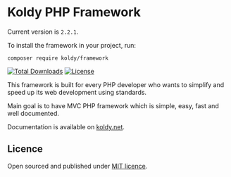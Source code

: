 # Koldy PHP Framework

Current version is `2.2.1`.

To install the framework in your project, run:

```shell
composer require koldy/framework
```

[![Total Downloads](https://poser.pugx.org/koldy/framework/downloads)](https://packagist.org/packages/koldy/framework) [![License](https://poser.pugx.org/koldy/framework/license)](https://packagist.org/packages/koldy/framework)

This framework is built for every PHP developer who wants to simplify and speed up its web development using standards.

Main goal is to have MVC PHP framework which is simple, easy, fast and well documented.

Documentation is available on [koldy.net](https://koldy.net).

## Licence

Open sourced and published under [MIT licence](http://opensource.org/licenses/MIT).
